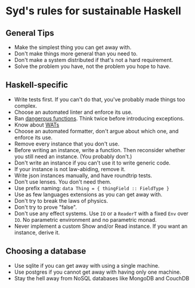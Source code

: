 # Syd's rules for sustainable Haskell


## General Tips

* Make the simplest thing you can get away with.
* Don't make things more general than you need to.
* Don't make a system distributed if that's not a hard requirement.
* Solve the problem you have, not the problem you hope to have.

## Haskell-specific

* Write tests first. If you can't do that, you've probably made things too complex.
* Choose an automated linter and enforce its use.
* Ban [dangerous functions](https://github.com/NorfairKing/haskell-dangerous-functions). Think twice before introducing exceptions.
* Know about [WATs](https://github.com/NorfairKing/haskell-WAT)
* Choose an automated formatter, don't argue about which one, and enforce its use.
* Remove every instance that you don't use.
* Before writing an instance, write a function. Then reconsider whether you still need an instance. (You probably don't.)
* Don't write an instance if you can't use it to write generic code.
* If your instance is not law-abiding, remove it.
* Write json instances manually, and have roundtrip tests.
* Don't use lenses. You don't need them.
* Use prefix naming: `data Thing = { thingField :: FieldType }`
* Use as few languages extensions as you can get away with.
* Don't try to break the laws of physics.
* Don't try to prove "false".
* Don't use any effect systems. Use `IO` or a `ReaderT` with a fixed `Env` over `IO`. No parametric environment and no parametric monad.
* Never implement a custom Show and/or Read instance. If you want an instance, derive it.

## Choosing a database

* Use sqlite if you can get away with using a single machine.
* Use postgres if you cannot get away with having only one machine.
* Stay the hell away from NoSQL databases like MongoDB and CouchDB
